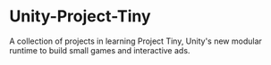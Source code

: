 # Unity-Project-Tiny
A collection of projects in learning Project Tiny, Unity's new modular runtime to build small games and interactive ads.
